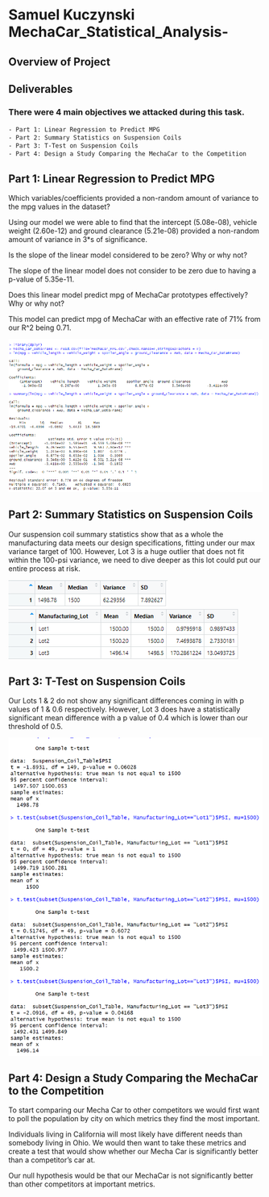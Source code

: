 # Samuel Kuczynski MechaCar_Statistical_Analysis-

## Overview of Project

## Deliverables

### There were 4 main objectives we attacked during this task.
    - Part 1: Linear Regression to Predict MPG
    - Part 2: Summary Statistics on Suspension Coils
    - Part 3: T-Test on Suspension Coils
    - Part 4: Design a Study Comparing the MechaCar to the Competition

## Part 1: Linear Regression to Predict MPG

Which variables/coefficients provided a non-random amount of variance to the mpg values in the dataset?

Using our model we were able to find that the intercept (5.08e-08), vehicle weight (2.60e-12) and ground clearance (5.21e-08) provided a non-random amount of variance in 3*s of significance.

Is the slope of the linear model considered to be zero? Why or why not?

The slope of the linear model does not consider to be zero due to having a p-value of 5.35e-11. 

Does this linear model predict mpg of MechaCar prototypes effectively? Why or why not?

This model can predict mpg of MechaCar with an effective rate of 71% from our R^2 being 0.71.

![Part_1](https://github.com/SKuczynski17/MechaCar_Statistical_Analysis-/blob/main/Images/Part_1.png)

## Part 2: Summary Statistics on Suspension Coils

Our suspension coil summary statistics show that as a whole the manufacturing data meets our design specifications, fitting under our max variance target of 100. However, Lot 3 is a huge outlier that does not fit within the 100-psi variance, we need to dive deeper as this lot could put our entire process at risk. 

![Part 2](https://github.com/SKuczynski17/MechaCar_Statistical_Analysis-/blob/main/Images/total_summary.png)
![Part 2](https://github.com/SKuczynski17/MechaCar_Statistical_Analysis-/blob/main/Images/lot_summary.png)

## Part 3: T-Test on Suspension Coils

Our Lots 1 & 2 do not show any significant differences coming in with p values of 1 & 0.6 respectively. However, Lot 3 does have a statistically significant mean difference with a p value of 0.4 which is lower than our threshold of 0.5.

![Part 3](https://github.com/SKuczynski17/MechaCar_Statistical_Analysis-/blob/main/Images/T-Test.png)

## Part 4: Design a Study Comparing the MechaCar to the Competition

To start comparing our Mecha Car to other competitors we would first want to poll the population by city on which metrics they find the most important. 

Individuals living in California will most likely have different needs than somebody living in Ohio. We would then want to take these metrics and create a test that would show whether our Mecha Car is significantly better than a competitor’s car at.

Our null hypothesis would be that our MechaCar is not significantly better than other competitors at important metrics.
